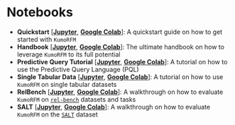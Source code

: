# Notebooks

* **Quickstart** [[**Jupyter**](./quickstart.ipynb), [**Google Colab**](https://colab.research.google.com/github/kumo-ai/kumo-rfm/blob/master/notebooks/quickstart.ipynb)]: A quickstart guide on how to get started with `KumoRFM`
* **Handbook** [[**Jupyter**](./handbook.ipynb), [**Google Colab**](https://colab.research.google.com/github/kumo-ai/kumo-rfm/blob/master/notebooks/handbook.ipynb)]: The ultimate handbook on how to leverage `KumoRFM` to its full potential
* **Predictive Query Tutorial** [[**Jupyter**](./predictive_query.ipynb), [**Google Colab**](https://colab.research.google.com/github/kumo-ai/kumo-rfm/blob/master/notebooks/predictive_query.ipynb)]: A tutorial on how to use the Predictive Query Language (PQL)
* **Single Tabular Data** [[**Jupyter**](./single_table.ipynb), [**Google Colab**](https://colab.research.google.com/drive/14nkh7yz28-kvkgMqvVJoTRgCBq--e5mX)]: A tutorial on how to use `KumoRFM` on single tabular datasets
* **RelBench** [[**Jupyter**](./relbench.ipynb), [**Google Colab**](https://colab.research.google.com/drive/1mjWPmOsTcq1gNbKqcaMAZGRxxnH3-H22)]: A walkthrough on how to evaluate `KumoRFM` on [`rel-bench`](https://relbench.stanford.edu/) datasets and tasks
* **SALT** [[**Jupyter**](./salt.ipynb), [**Google Colab**](https://colab.research.google.com/drive/1m4Djd6_mMR9EHnYklwj7ytJncfjChbIa)]: A walkthrough on how to evaluate `KumoRFM` on the [`SALT`](https://github.com/SAP-samples/salt) dataset
